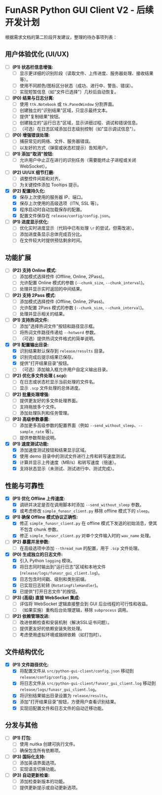 # FunASR Python GUI Client V2 - 后续开发计划

根据需求文档的第二阶段开发建议，整理的待办事项列表：

## 用户体验优化 (UI/UX)

- [ ] **(P1) 状态栏信息增强:**
    - [ ] 显示更详细的识别阶段（读取文件、上传进度、服务器处理、接收结果等）。
    - [ ] 使用不同颜色/图标区分状态（成功、进行中、警告、错误）。
    - [ ] 实现短暂信息（如"文件已选择"）几秒后自动恢复。
- [ ] **(P0) 结果与日志分离:**
    - [ ] 使用 `ttk.Notebook` 或 `tk.PanedWindow` 分割界面。
    - [ ] 创建独立的"识别结果"区域，只显示最终文本。
    - [ ] 提供"复制结果"按钮。
    - [ ] 创建独立的"运行日志"区域，显示详细过程、调试和错误信息。
    - [ ] （可选）在日志区域添加日志级别控制（如"显示调试信息"）。
- [ ] **(P0) 增强错误处理:**
    - [ ] 捕获常见的网络、文件、服务器错误。
    *   [ ] 以友好的方式（弹窗或状态栏提示）告知用户。
- [ ] **(P1) 添加"取消"按钮:**
    - [ ] 允许用户中止正在进行的识别任务（需要能终止子进程或关闭 WebSocket）。
- [ ] **(P2) UI/UX 细节打磨:**
    - [ ] 调整控件间距和对齐。
    - [ ] 为关键控件添加 Tooltips 提示。
- [x] **(P2) 配置持久化:**
    - [x] 保存上次使用的服务器 IP、端口。
    - [x] 保存上次使用的高级选项（ITN, SSL 等）。
    - [x] 程序启动时自动加载保存的配置。
    - [x] 配置文件保存在 `release/config/config.json`。
- [ ] **(P1) 进度显示优化:**
    - [ ] 优化实时进度显示（代码中已有处理 `\r` 的尝试，但需改进）。
    - [ ] 添加进度条显示总体完成百分比。
    - [ ] 在文件较大时提供预估剩余时间。

## 功能扩展

- [ ] **(P2) 支持 Online 模式:**
    - [ ] 添加模式选择控件 (Offline, Online, 2Pass)。
    - [ ] 允许配置 Online 模式的参数 (`--chunk_size`, `--chunk_interval`)。
    - [ ] 处理并显示实时返回的中间结果。
- [ ] **(P2) 支持 2Pass 模式:**
    - [ ] 添加模式选择控件 (Offline, Online, 2Pass)。
    - [ ] 允许配置 2Pass 模式的参数 (`--chunk_size`, `--chunk_interval`)。
    - [ ] 处理并显示相关的结果。
- [ ] **(P1) 支持热词文件:**
    - [ ] 添加"选择热词文件"按钮和路径显示框。
    - [ ] 将热词文件路径传递给 `--hotword` 参数。
    - [ ] （可选）提供热词文件格式的简单说明。
- [x] **(P1) 配置输出目录:**
    - [x] 识别结果默认保存到 `release/results` 目录。
    - [x] 识别完成后提示结果已保存。
    - [x] 提供"打开结果目录"按钮。
    - [ ] （可选）添加输入框允许用户自定义输出目录。
- [ ] **(P2) 优化多文件处理 (.scp):**
    - [ ] 在日志或状态栏显示当前处理的文件名。
    - [ ] 显示 `.scp` 文件处理的总体进度。
- [ ] **(P2) 批量处理增强:**
    - [ ] 提供更友好的多文件处理界面。
    - [ ] 支持拖放多个文件。
    - [ ] 添加处理队列和任务管理。
- [ ] **(P3) 高级参数暴露:**
    - [ ] 添加更多高级参数的配置界面（例如 `--send_without_sleep`、`--sample_rate` 等）。
    - [ ] 提供参数帮助说明。
- [x] **(P1) 速度测试功能:**
    - [x] 添加速度测试按钮和结果显示区域。
    - [x] 使用 demo 目录中的测试文件进行上传和转写速度测试。
    - [x] 计算并显示上传速度（MB/s）和转写速度（倍速）。
    - [x] 支持状态显示（未测试、测试进行中、测试完成）。

## 性能与可靠性

- [x] **(P1) 优化 Offline 上传速度:**
    - [x] 调研并决定是否在调用脚本时添加 `--send_without_sleep` 参数。
    - [x] 或考虑修改 `simple_funasr_client.py` 移除 offline 模式下的 `sleep`。
- [x] **(P1) 确保 Offline 模式协议正确性:**
    - [x] 修正 `simple_funasr_client.py` 在 offline 模式下发送的初始消息，使其不包含 chunk 参数。
    - [x] 修正 `simple_funasr_client.py` 对单个文件输入时的 `wav_name` 处理。
- [ ] **(P2) 暴露并发参数:**
    - [ ] 在高级选项中添加 `--thread_num` 的配置，用于 `.scp` 文件处理。
- [x] **(P0) 生成独立的日志文件:**
    - [x] 引入 Python `logging` 模块。
    - [x] 将日志同时输出到"运行日志"区域和本地文件 (`release/logs/funasr_gui_client.log`)。
    - [x] 日志包含时间戳、级别和类别前缀。
    - [x] 已实现日志轮转 (`RotatingFileHandler`)。
    - [x] 已提供"打开日志文件"的按钮。
- [ ] **(P3) (高级) 直接 WebSocket 集成:**
    - [ ] 评估将 WebSocket 逻辑直接整合到 GUI 后台线程的可行性和收益。
    - [ ] （如果实施）重构后台处理逻辑，移除 `subprocess` 调用。
- [ ] **(P2) 依赖管理改进:**
    - [ ] 改进依赖检查和安装机制（解决SSL证书问题）。
    - [ ] 提供更友好的依赖安装失败处理。
    - [ ] 考虑使用虚拟环境或捆绑依赖（如打包时）。

## 文件结构优化

- [x] **(P1) 文件路径优化:**
    - [x] 将配置文件从 `src/python-gui-client/config.json` 移动到 `release/config/config.json`。
    - [x] 将日志文件从 `src/python-gui-client/funasr_gui_client.log` 移动到 `release/logs/funasr_gui_client.log`。
    - [x] 将识别结果输出目录设置为 `release/results`。
    - [x] 添加"打开结果目录"按钮，方便用户查看识别结果。
    - [x] 实现旧配置文件和日志文件的自动迁移功能。

## 分发与其他

- [ ] **(P1) 打包:**
    - [ ] 使用 nuitka 创建可执行文件。
    - [ ] 确保包含所有依赖项。
- [ ] **(P3) 国际化支持:**
    - [ ] 添加英语界面选项。
    - [ ] 实现语言切换功能。
- [ ] **(P3) 自动更新检查:**
    - [ ] 添加检查新版本的功能。
    - [ ] 提供更新提示或自动更新选项。
